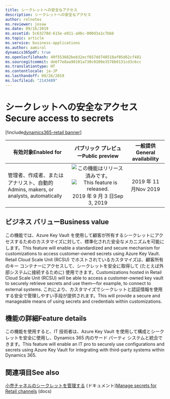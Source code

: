 ```yaml
---
title: シークレットへの安全なアクセス
description: シークレットへの安全なアクセス
author: relnotes
ms.reviewer: josaw
ms.date: 09/16/2019
ms.assetid: 5c63278d-615e-e911-a96c-000d3a1c7bbb
ms.topic: article
ms.service: business-applications
ms.author: aamiral
dynamics365pdf: true
ms.openlocfilehash: 49f553682beb32ecf657dd748518af05d62cf481
ms.sourcegitcommit: de6f7e8aa90101a730c0109e3578b9131cd3c6cc
ms.translationtype: HT
ms.contentlocale: ja-JP
ms.lasthandoff: 09/26/2019
ms.locfileid: "2143489"
---
```

# <a name="secure-access-to-secrets"></a><span data-ttu-id="60ca9-103">シークレットへの安全なアクセス</span><span class="sxs-lookup"><span data-stu-id="60ca9-103">Secure access to secrets</span></span>
[!include[dynamics365-retail banner](../includes/dynamics365-retail.md)]

| <span data-ttu-id="60ca9-104">有効対象</span><span class="sxs-lookup"><span data-stu-id="60ca9-104">Enabled for</span></span>    |  <span data-ttu-id="60ca9-105">パブリック プレビュー</span><span class="sxs-lookup"><span data-stu-id="60ca9-105">Public preview</span></span> | <span data-ttu-id="60ca9-106">一般提供</span><span class="sxs-lookup"><span data-stu-id="60ca9-106">General availability</span></span> | 
| ---------- | :----------: |:----------: |
|<span data-ttu-id="60ca9-107">管理者、作成者、またはアナリスト、自動的</span><span class="sxs-lookup"><span data-stu-id="60ca9-107">Admins, makers, or analysts, automatically</span></span>|<span data-ttu-id="60ca9-108">![この機能はリリース済みです。](/dynamics365-release-plan/media/green-checkmark.png "この機能はリリース済みです。")</span><span class="sxs-lookup"><span data-stu-id="60ca9-108">![This feature is released.](/dynamics365-release-plan/media/green-checkmark.png "This feature is released.")</span></span> <span data-ttu-id="60ca9-109">2019 年 9 月 3 日</span><span class="sxs-lookup"><span data-stu-id="60ca9-109">Sep 3, 2019</span></span>| <span data-ttu-id="60ca9-110">2019 年 11 月</span><span class="sxs-lookup"><span data-stu-id="60ca9-110">Nov 2019</span></span>|


## <a name="business-value"></a><span data-ttu-id="60ca9-111">ビジネス バリュー</span><span class="sxs-lookup"><span data-stu-id="60ca9-111">Business value</span></span>
<!-- bv start -->
<span data-ttu-id="60ca9-112">この機能では、Azure Key Vault を使用して顧客が所有するシークレットにアクセスするためのカスタマイズに対して、標準化された安全なメカニズムを可能にします。</span><span class="sxs-lookup"><span data-stu-id="60ca9-112">This feature will enable a standardized and secure mechanism for customizations to access customer-owned secrets using Azure Key Vault.</span></span> <span data-ttu-id="60ca9-113">Retail Cloud Scale Unit (RCSU) でホストされているカスタマイズは、顧客所有のキー コンテナーにアクセスして、シークレットを安全に取得して (たとえば外部システムに接続するために) 使用できます。</span><span class="sxs-lookup"><span data-stu-id="60ca9-113">Customizations hosted in Retail Cloud Scale Unit (RCSU) will be able to access a customer-owned key vault to securely retrieve secrets and use them—for example, to connect to external systems.</span></span> <span data-ttu-id="60ca9-114">これにより、カスタマイズでシークレットと認証情報を使用する安全で管理しやすい手段が提供されます。</span><span class="sxs-lookup"><span data-stu-id="60ca9-114">This will provide a secure and manageable means of using secrets and credentials within customizations.</span></span>
<!-- bv end -->



## <a name="feature-details"></a><span data-ttu-id="60ca9-115">機能の詳細</span><span class="sxs-lookup"><span data-stu-id="60ca9-115">Feature details</span></span>
<!--feature detail start -->
<span data-ttu-id="60ca9-116">この機能を使用すると、IT 技術者は、Azure Key Vault を使用して構成とシークレットを安全に使用し、Dynamics 365 内のサード パーティ システムと統合できます。</span><span class="sxs-lookup"><span data-stu-id="60ca9-116">This feature will enable an IT pro to securely use configurations and secrets using Azure Key Vault for integrating with third-party systems within Dynamics 365.</span></span>
<!--feature detail end -->






## <a name="see-also"></a><span data-ttu-id="60ca9-117">関連項目</span><span class="sxs-lookup"><span data-stu-id="60ca9-117">See also</span></span>

<span data-ttu-id="60ca9-118">[小売チャネルのシークレットを管理する](https://docs.microsoft.com/dynamics365/unified-operations/retail/dev-itpro/manage-secrets) (ドキュメント)</span><span class="sxs-lookup"><span data-stu-id="60ca9-118">[Manage secrets for Retail channels](https://docs.microsoft.com/dynamics365/unified-operations/retail/dev-itpro/manage-secrets) (docs)</span></span>
